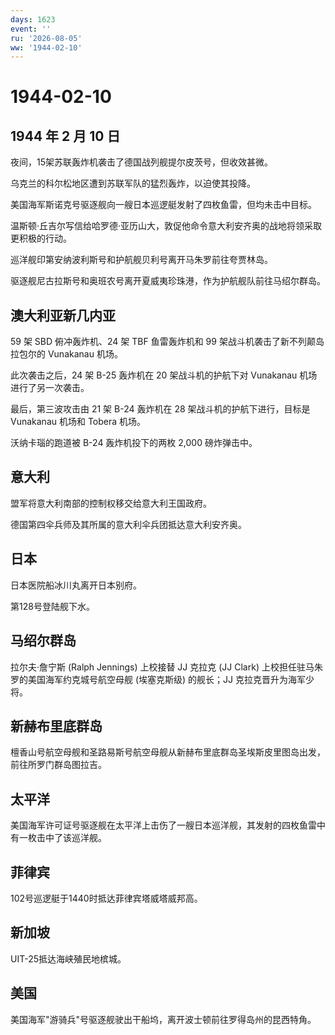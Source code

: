 ```yaml
---
days: 1623
event: ''
ru: '2026-08-05'
ww: '1944-02-10'
---
```


# 1944-02-10

## 1944 年 2 月 10 日

夜间，15架苏联轰炸机袭击了德国战列舰提尔皮茨号，但收效甚微。

乌克兰的科尔松地区遭到苏联军队的猛烈轰炸，以迫使其投降。

美国海军斯诺克号驱逐舰向一艘日本巡逻艇发射了四枚鱼雷，但均未击中目标。

温斯顿·丘吉尔写信给哈罗德·亚历山大，敦促他命令意大利安齐奥的战地将领采取更积极的行动。

巡洋舰印第安纳波利斯号和护航舰贝利号离开马朱罗前往夸贾林岛。

驱逐舰尼古拉斯号和奥班农号离开夏威夷珍珠港，作为护航舰队前往马绍尔群岛。

## 澳大利亚新几内亚

59 架 SBD 俯冲轰炸机、24 架 TBF 鱼雷轰炸机和 99
架战斗机袭击了新不列颠岛拉包尔的 Vunakanau 机场。

此次袭击之后，24 架 B-25 轰炸机在 20 架战斗机的护航下对 Vunakanau
机场进行了另一次袭击。

最后，第三波攻击由 21 架 B-24 轰炸机在 28 架战斗机的护航下进行，目标是
Vunakanau 机场和 Tobera 机场。

沃纳卡瑙的跑道被 B-24 轰炸机投下的两枚 2,000 磅炸弹击中。

## 意大利

盟军将意大利南部的控制权移交给意大利王国政府。

德国第四伞兵师及其所属的意大利伞兵团抵达意大利安齐奥。

## 日本

日本医院船冰川丸离开日本别府。

第128号登陆舰下水。

## 马绍尔群岛

拉尔夫·詹宁斯 (Ralph Jennings) 上校接替 JJ 克拉克 (JJ Clark)
上校担任驻马朱罗的美国海军约克城号航空母舰 (埃塞克斯级) 的舰长；JJ
克拉克晋升为海军少将。

## 新赫布里底群岛

檀香山号航空母舰和圣路易斯号航空母舰从新赫布里底群岛圣埃斯皮里图岛出发，前往所罗门群岛图拉吉。

## 太平洋

美国海军许可证号驱逐舰在太平洋上击伤了一艘日本巡洋舰，其发射的四枚鱼雷中有一枚击中了该巡洋舰。

## 菲律宾

102号巡逻艇于1440时抵达菲律宾塔威塔威邦高。

## 新加坡

UIT-25抵达海峡殖民地槟城。

## 美国

美国海军"游骑兵"号驱逐舰驶出干船坞，离开波士顿前往罗得岛州的昆西特角。